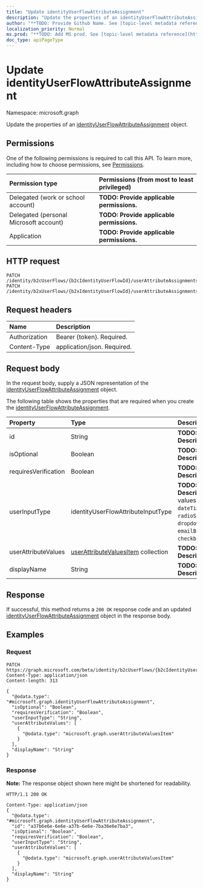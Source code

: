 ```yaml
---
title: "Update identityUserFlowAttributeAssignment"
description: "Update the properties of an identityUserFlowAttributeAssignment object."
author: "**TODO: Provide Github Name. See [topic-level metadata reference](https://msgo.azurewebsites.net/add/document/guidelines/metadata.html#topic-level-metadata)**"
localization_priority: Normal
ms.prod: "**TODO: Add MS prod. See [topic-level metadata reference](https://msgo.azurewebsites.net/add/document/guidelines/metadata.html#topic-level-metadata)**"
doc_type: apiPageType
---
```


# Update identityUserFlowAttributeAssignment
Namespace: microsoft.graph

Update the properties of an [identityUserFlowAttributeAssignment](../resources/identityuserflowattributeassignment.md) object.

## Permissions
One of the following permissions is required to call this API. To learn more, including how to choose permissions, see [Permissions](/graph/permissions-reference).

|Permission type|Permissions (from most to least privileged)|
|:---|:---|
|Delegated (work or school account)|**TODO: Provide applicable permissions.**|
|Delegated (personal Microsoft account)|**TODO: Provide applicable permissions.**|
|Application|**TODO: Provide applicable permissions.**|

## HTTP request

<!-- {
  "blockType": "ignored"
}
-->
``` http
PATCH /identity/b2cUserFlows/{b2cIdentityUserFlowId}/userAttributeAssignments/{identityUserFlowAttributeAssignmentId}
PATCH /identity/b2xUserFlows/{b2xIdentityUserFlowId}/userAttributeAssignments/{identityUserFlowAttributeAssignmentId}
```

## Request headers
|Name|Description|
|:---|:---|
|Authorization|Bearer {token}. Required.|
|Content-Type|application/json. Required.|

## Request body
In the request body, supply a JSON representation of the [identityUserFlowAttributeAssignment](../resources/identityuserflowattributeassignment.md) object.

The following table shows the properties that are required when you create the [identityUserFlowAttributeAssignment](../resources/identityuserflowattributeassignment.md).

|Property|Type|Description|
|:---|:---|:---|
|id|String|**TODO: Add Description**|
|isOptional|Boolean|**TODO: Add Description**|
|requiresVerification|Boolean|**TODO: Add Description**|
|userInputType|identityUserFlowAttributeInputType|**TODO: Add Description**. Possible values are: `textBox`, `dateTimeDropdown`, `radioSingleSelect`, `dropdownSingleSelect`, `emailBox`, `checkboxMultiSelect`.|
|userAttributeValues|[userAttributeValuesItem](../resources/userattributevaluesitem.md) collection|**TODO: Add Description**|
|displayName|String|**TODO: Add Description**|



## Response

If successful, this method returns a `200 OK` response code and an updated [identityUserFlowAttributeAssignment](../resources/identityuserflowattributeassignment.md) object in the response body.

## Examples

### Request
<!-- {
  "blockType": "request",
  "name": "update_identityuserflowattributeassignment"
}
-->
``` http
PATCH https://graph.microsoft.com/beta/identity/b2cUserFlows/{b2cIdentityUserFlowId}/userAttributeAssignments/{identityUserFlowAttributeAssignmentId}
Content-Type: application/json
Content-length: 313

{
  "@odata.type": "#microsoft.graph.identityUserFlowAttributeAssignment",
  "isOptional": "Boolean",
  "requiresVerification": "Boolean",
  "userInputType": "String",
  "userAttributeValues": [
    {
      "@odata.type": "microsoft.graph.userAttributeValuesItem"
    }
  ],
  "displayName": "String"
}
```


### Response
**Note:** The response object shown here might be shortened for readability.
<!-- {
  "blockType": "response",
  "truncated": true
}
-->
``` http
HTTP/1.1 200 OK

Content-Type: application/json
{
  "@odata.type": "#microsoft.graph.identityUserFlowAttributeAssignment",
  "id": "a37b6e6e-6e6e-a37b-6e6e-7ba36e6e7ba3",
  "isOptional": "Boolean",
  "requiresVerification": "Boolean",
  "userInputType": "String",
  "userAttributeValues": [
    {
      "@odata.type": "microsoft.graph.userAttributeValuesItem"
    }
  ],
  "displayName": "String"
}
```

